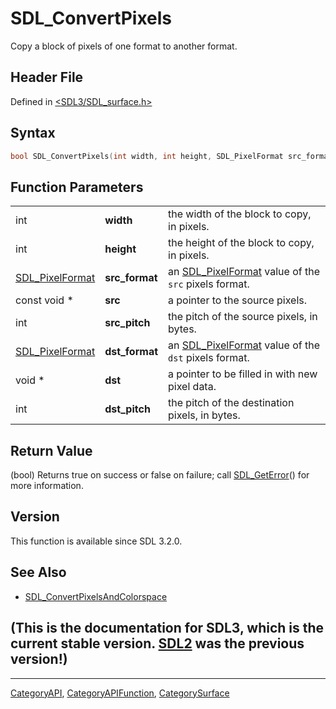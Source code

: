 # SDL_ConvertPixels

Copy a block of pixels of one format to another format.

## Header File

Defined in [<SDL3/SDL_surface.h>](https://github.com/libsdl-org/SDL/blob/main/include/SDL3/SDL_surface.h)

## Syntax

```c
bool SDL_ConvertPixels(int width, int height, SDL_PixelFormat src_format, const void *src, int src_pitch, SDL_PixelFormat dst_format, void *dst, int dst_pitch);
```

## Function Parameters

|                                    |                |                                                                         |
| ---------------------------------- | -------------- | ----------------------------------------------------------------------- |
| int                                | **width**      | the width of the block to copy, in pixels.                              |
| int                                | **height**     | the height of the block to copy, in pixels.                             |
| [SDL_PixelFormat](SDL_PixelFormat) | **src_format** | an [SDL_PixelFormat](SDL_PixelFormat) value of the `src` pixels format. |
| const void *                       | **src**        | a pointer to the source pixels.                                         |
| int                                | **src_pitch**  | the pitch of the source pixels, in bytes.                               |
| [SDL_PixelFormat](SDL_PixelFormat) | **dst_format** | an [SDL_PixelFormat](SDL_PixelFormat) value of the `dst` pixels format. |
| void *                             | **dst**        | a pointer to be filled in with new pixel data.                          |
| int                                | **dst_pitch**  | the pitch of the destination pixels, in bytes.                          |

## Return Value

(bool) Returns true on success or false on failure; call
[SDL_GetError](SDL_GetError)() for more information.

## Version

This function is available since SDL 3.2.0.

## See Also

- [SDL_ConvertPixelsAndColorspace](SDL_ConvertPixelsAndColorspace)


## (This is the documentation for SDL3, which is the current stable version. [SDL2](https://wiki.libsdl.org/SDL2/) was the previous version!)



----
[CategoryAPI](CategoryAPI), [CategoryAPIFunction](CategoryAPIFunction), [CategorySurface](CategorySurface)

